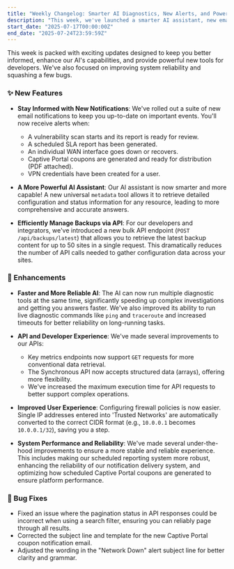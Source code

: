 ```yaml
---
title: "Weekly Changelog: Smarter AI Diagnostics, New Alerts, and Powerful API Updates"
description: "This week, we've launched a smarter AI assistant, new email alerts for reports and scans, a powerful bulk backup API, and key performance enhancements."
start_date: "2025-07-17T00:00:00Z"
end_date: "2025-07-24T23:59:59Z"
---
```


This week is packed with exciting updates designed to keep you better informed, enhance our AI's capabilities, and provide powerful new tools for developers. We've also focused on improving system reliability and squashing a few bugs.

### ✨ New Features

*   **Stay Informed with New Notifications**: We've rolled out a suite of new email notifications to keep you up-to-date on important events. You'll now receive alerts when:
    *   A vulnerability scan starts and its report is ready for review.
    *   A scheduled SLA report has been generated.
    *   An individual WAN interface goes down or recovers.
    *   Captive Portal coupons are generated and ready for distribution (PDF attached).
    *   VPN credentials have been created for a user.

*   **A More Powerful AI Assistant**: Our AI assistant is now smarter and more capable! A new universal `metadata` tool allows it to retrieve detailed configuration and status information for any resource, leading to more comprehensive and accurate answers.

*   **Efficiently Manage Backups via API**: For our developers and integrators, we've introduced a new bulk API endpoint (`POST /api/backups/latest`) that allows you to retrieve the latest backup content for up to 50 sites in a single request. This dramatically reduces the number of API calls needed to gather configuration data across your sites.

### 🚀 Enhancements

*   **Faster and More Reliable AI**: The AI can now run multiple diagnostic tools at the same time, significantly speeding up complex investigations and getting you answers faster. We've also improved its ability to run live diagnostic commands like `ping` and `traceroute` and increased timeouts for better reliability on long-running tasks.

*   **API and Developer Experience**: We've made several improvements to our APIs:
    *   Key metrics endpoints now support `GET` requests for more conventional data retrieval.
    *   The Synchronous API now accepts structured data (arrays), offering more flexibility.
    *   We've increased the maximum execution time for API requests to better support complex operations.

*   **Improved User Experience**: Configuring firewall policies is now easier. Single IP addresses entered into 'Trusted Networks' are automatically converted to the correct CIDR format (e.g., `10.0.0.1` becomes `10.0.0.1/32`), saving you a step.

*   **System Performance and Reliability**: We've made several under-the-hood improvements to ensure a more stable and reliable experience. This includes making our scheduled reporting system more robust, enhancing the reliability of our notification delivery system, and optimizing how scheduled Captive Portal coupons are generated to ensure platform performance.

### 🐛 Bug Fixes

*   Fixed an issue where the pagination status in API responses could be incorrect when using a search filter, ensuring you can reliably page through all results.
*   Corrected the subject line and template for the new Captive Portal coupon notification email.
*   Adjusted the wording in the "Network Down" alert subject line for better clarity and grammar.

